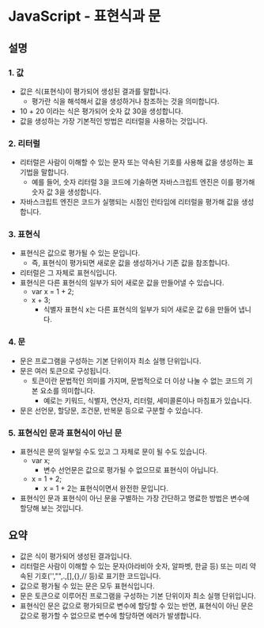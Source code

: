# JavaScript - 표현식과 문

## 설명

### 1. 값

- 값은 식(표현식)이 평가되어 생성된 결과를 말합니다. 
  - 평가란 식을 해석해서 값을 생성하거나 참조하는 것을 의미합니다.  
- 10 + 20 이라는 식은 평가되어 숫자 값 30을 생성합니다.  
- 값을 생성하는 가장 기본적인 방법은 리터럴을 사용하는 것입니다.

### 2. 리터럴

- 리터럴은 사람이 이해할 수 있는 문자 또는 약속된 기호를 사용해 값을 생성하는 표기법을 말합니다.  
  - 예를 들어, 숫자 리터럴 3을 코드에 기술하면 자바스크립트 엔진은 이를 평가해 숫자 값 3을 생성합니다.  
- 자바스크립트 엔진은 코드가 실행되는 시점인 런타임에 리터럴을 평가해 값을 생성합니다.

### 3. 표현식

- 표현식은 값으로 평가될 수 있는 문입니다. 
  - 즉, 표현식이 평가되면 새로운 값을 생성하거나 기존 값을 참조합니다.
- 리터럴은 그 자체로 표현식입니다.
- 표현식은 다른 표현식의 일부가 되어 새로운 값을 만들어낼 수 있습니다.
  - var x = 1 + 2;
  - x + 3;
    - 식별자 표현식 x는 다른 표현식의 일부가 되어 새로운 값 6을 만들어 냅니다.

### 4. 문

- 문은 프로그램을 구성하는 기본 단위이자 최소 실행 단위입니다.
- 문은 여러 토큰으로 구성됩니다.
  - 토큰이란 문법적인 의미를 가지며, 문법적으로 더 이상 나눌 수 없는 코드의 기본 요소를 의미합니다.
    - 예로는 키워드, 식별자, 연산자, 리터럴, 세미콜론이나 마침표가 있습니다.
-  문은 선언문, 할당문, 조건문, 반복문 등으로 구분할 수 있습니다.

### 5. 표현식인 문과 표현식이 아닌 문

- 표현식은 문의 일부일 수도 있고 그 자체로 문이 될 수도 있습니다.
  - var x;
    - 변수 선언문은 값으로 평가될 수 없으므로 표현식이 아닙니다.
  - x = 1 + 2;
    - x = 1 + 2는 표현식이면서 완전한 문입니다.
- 표현식인 문과 표현식이 아닌 문을 구별하는 가장 간단하고 명료한 방법은 변수에 할당해 보는 것입니다.

## 요약

- 값은 식이 평가되어 생성된 결과입니다.  
- 리터럴은 사람이 이해할 수 있는 문자(아라비아 숫자, 알파벳, 한글 등) 또는 미리 약속된 기호('',"",.,[],{},// 등)로 표기한 코드입니다.
- 값으로 평가될 수 있는 문은 모두 표현식입니다.
- 문은 토큰으로 이루어진 프로그램을 구성하는 기본 단위이자 최소 실행 단위입니다.
- 표현식인 문은 값으로 평가되므로 변수에 할당할 수 있는 반면, 표현식이 아닌 문은 값으로 평가할 수 없으므로 변수에 할당하면 에러가 발생합니다.

